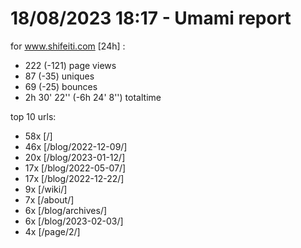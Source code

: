# 18/08/2023 18:17 - Umami report
for www.shifeiti.com [24h] :

 - 222 (-121) page views
 - 87 (-35) uniques
 - 69 (-25) bounces
 - 2h 30' 22'' (-6h 24' 8'') totaltime


top 10 urls:
 - 58x [/]
 - 46x [/blog/2022-12-09/]
 - 20x [/blog/2023-01-12/]
 - 17x [/blog/2022-05-07/]
 - 17x [/blog/2022-12-22/]
 - 9x [/wiki/]
 - 7x [/about/]
 - 6x [/blog/archives/]
 - 6x [/blog/2023-02-03/]
 - 4x [/page/2/]


